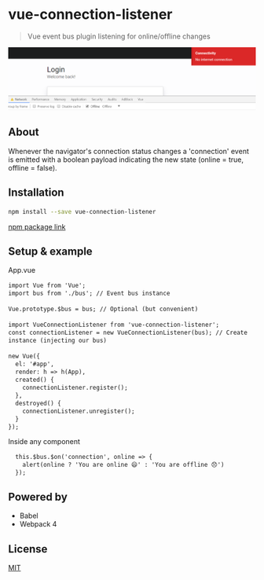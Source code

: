 # vue-connection-listener

> Vue event bus plugin listening for online/offline changes

![screenshot](./assets/example.png)

## About

Whenever the navigator's connection status changes a 'connection' event is emitted with a boolean payload indicating the new state (online = true, offline = false).

## Installation

```bash
npm install --save vue-connection-listener
```

[npm package link](https://www.npmjs.com/package/vue-connection-listener)

## Setup & example

App.vue

```
import Vue from 'Vue';
import bus from './bus'; // Event bus instance

Vue.prototype.$bus = bus; // Optional (but convenient)

import VueConnectionListener from 'vue-connection-listener';
const connectionListener = new VueConnectionListener(bus); // Create instance (injecting our bus)

new Vue({
  el: '#app',
  render: h => h(App),
  created() {
    connectionListener.register();
  },
  destroyed() {
    connectionListener.unregister();
  }
});
```

Inside any component

```
  this.$bus.$on('connection', online => {
    alert(online ? 'You are online 😄' : 'You are offline 😞')
  });
```

## Powered by

* Babel
* Webpack 4

## License

[MIT](http://opensource.org/licenses/MIT)
